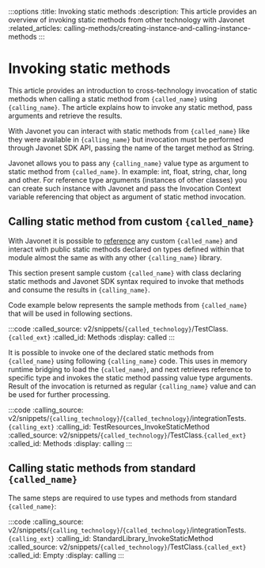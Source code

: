 :::options
:title: Invoking static methods
:description: This article provides an overview of invoking static methods from other technology with Javonet
:related_articles: calling-methods/creating-instance-and-calling-instance-methods
:::

# Invoking static methods
  
This article provides an introduction to cross-technology invocation of static methods when calling a static method from `{called_name}` using `{calling_name}`. The article explains how to invoke any static method, pass arguments and retrieve the results.  
  
With Javonet you can interact with static methods from `{called_name}` like they were available in `{calling_name}` but invocation must be performed through Javonet SDK API, passing the name of the target method as String.  
  
Javonet allows you to pass any `{calling_name}` value type as argument to static method from `{called_name}`. In example: int, float, string, char, long and other. For reference type arguments (instances of other classes) you can create such instance with Javonet and pass the Invocation Context variable referencing that object as argument of static method invocation.  
  
## Calling static method from custom `{called_name}`
  
With Javonet it is possible to [reference](https://www.javonet.com/guides/v2/`{calling_technology}`/`{called_technology}`/getting-started/adding-references-to-libraries) any custom `{called_name}` and interact with public static methods declared on types defined within that module almost the same as with any other `{calling_name}` library.  
  
This section present sample custom `{called_name}` with class declaring static methods and Javonet SDK syntax required to invoke that methods and consume the results in `{calling_name}`.  
  
Code example below represents the sample methods from `{called_name}` that will be used in following sections.  
  
:::code 
:called_source: v2/snippets/`{called_technology}`/TestClass.`{called_ext}`
:called_id: Methods
:display: called
:::
    
It is possible to invoke one of the declared static methods from `{called_name}` using following `{calling_name}` code. This uses in memory runtime bridging to load the `{called_name}`, and next retrieves reference to specific type and invokes the static method passing value type arguments. Result of the invocation is returned as regular `{calling_name}` value and can be used for further processing.
  
:::code 
:calling_source: v2/snippets/`{calling_technology}`/`{called_technology}`/integrationTests.`{calling_ext}`
:calling_id: TestResources_InvokeStaticMethod
:called_source: v2/snippets/`{called_technology}`/TestClass.`{called_ext}`
:called_id: Methods
:display: calling
:::
   
## Calling static methods from standard `{called_name}`
  
The same steps are required to use types and methods from standard `{called_name}`:

:::code 
:calling_source: v2/snippets/`{calling_technology}`/`{called_technology}`/integrationTests.`{calling_ext}`
:calling_id: StandardLibrary_InvokeStaticMethod
:called_source: v2/snippets/`{called_technology}`/TestClass.`{called_ext}`
:called_id: Empty
:display: calling
:::
